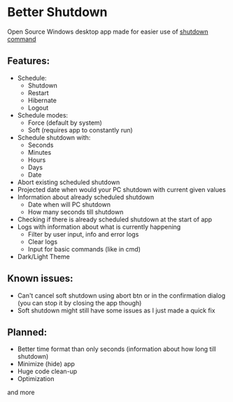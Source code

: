 # Better Shutdown  

Open Source Windows desktop app made for easier use of [shutdown command](https://learn.microsoft.com/en-us/windows-server/administration/windows-commands/shutdown)

## Features:
- Schedule:
  - Shutdown
  - Restart
  - Hibernate
  - Logout
- Schedule modes:
  - Force (default by system)
  - Soft (requires app to constantly run)
- Schedule shutdown with:
  - Seconds
  - Minutes
  - Hours
  - Days
  - Date
- Abort existing scheduled shutdown
- Projected date when would your PC shutdown with current given values
- Information about already scheduled shutdown
  - Date when will PC shutdown
  - How many seconds till shutdown
- Checking if there is already scheduled shutdown at the start of app
- Logs with information about what is currently happening
  - Filter by user input, info and error logs
  - Clear logs
  - Input for basic commands (like in cmd)
- Dark/Light Theme

## Known issues:
- Can't cancel soft shutdown using abort btn or in the confirmation dialog (you can stop it by closing the app though)
- Soft shutdown might still have some issues as I just made a quick fix

## Planned:
- Better time format than only seconds (information about how long till shutdown)
- Minimize (hide) app 
- Huge code clean-up
- Optimization

and more
